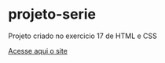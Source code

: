 # projeto-serie
 Projeto criado no exercicio 17 de HTML e CSS

<a href="index.html.html"> Acesse aqui o site </a>
